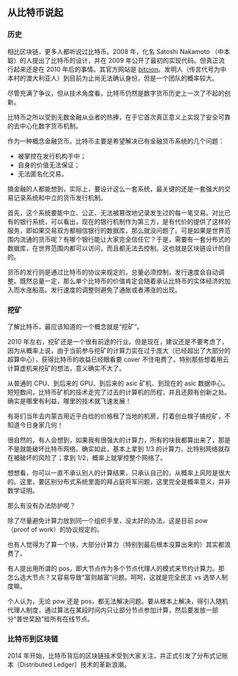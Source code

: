 ## 从比特币说起

### 历史
相比区块链，更多人都听说过比特币。2008 年，化名 Satoshi Nakamoto （中本聪）的人提出了比特币的设计，并在 2009 年公开了最初的实现代码。但真正流行起来还是在 2010 年后的事情。其官方网站是 [bitcion](http://bitcoin.org)。发明人（传言代号为中本村的澳大利亚人）到目前为止尚无法确认身份，但是一个团队的概率较大。

尽管充满了争议，但从技术角度看，比特币仍然是数字货币历史上一次了不起的创新。

比特币之所以受到无数金融从业者的热捧，在于它首次真正意义上实现了安全可靠的去中心化数字货币机制。

作为一种概念金融货币。比特币主要是希望解决已有金融货币系统的几个问题：

* 被掌控在发行机构手中；
* 自身的价值无法保证；
* 无法匿名化交易。

搞金融的人都能想到，实际上，要设计这么一套系统，最关键的还是一套强大的交易记录系统和中立的货币发行机制。

首先，这个系统要能中立、公正、无法被篡改地记录发生过的每一笔交易。对比已有的银行系统，可以看出，现在的银行机制作为第三方，是有代价的提供了这样的服务，即如果交易双方都相信银行的数据库，那么就没问题了。可是如果是世界范围内流通的货币呢？有哪个银行能让大家完全信任它？于是，需要有一套分布式的数据库，在世界范围内都可以访问，而且都无法去控制。这也就是区块链设计的目的。

货币的发行则是通过比特币的协议来规定的，总量必须控制，发行速度会自动调整。既然总量一定，那么单个比特币的价值肯定会随着承认比特币的实体经济的加入而水涨船高。发行速度的调整则避免了通胀或者滞涨的出现。

### 挖矿
了解比特币，最应该知道的一个概念就是“挖矿”。

2010 年左右，挖矿还是一个很有前途的行业。但是现在，建议还是不要考虑了，因为从概率上说，由于当前参与挖矿的计算力实在过于庞大（已经超出了大部分的超算中心），获得比特币的收益已经眼看要 cover 不住电费了。特别那些想着用云计算虚机来挖矿的想法，意义确实不大了。

从普通的 CPU、到后来的 GPU、到后来的 asic 矿机、到现在的 asic 数据中心。短短数间，比特币矿机的技术走完了过去的计算机的历程，并且还颇有创新之处。确实是哪里有利益，哪里的技术就飞速发展！

有哥们当年去内蒙古用近乎白给的价格租了当地的机房，打着创业幌子搞挖矿，不知道今日身家几何！

很自然的，有人会想到，如果我有很强大的计算力，所有的块我都算出来了，那是不是就能破坏比特币网络。确实如此，基本上拿到 1/3 的计算力，比特别网络就存在被破坏的风险了；拿到 1/2，概率上就掌控整个网络了。

想想看，你可以一直不承认别人的计算结果，只承认自己的，从概率上风险是很大的。这里，要区别分布式系统里面的拜占庭将军问题，这里完全是概率意义，并非数学证明。

那么有没有办法防护呢？

除了尽量避免计算力放到同一个组织手里，没太好的办法，这是目前 pow （proof of work）的协议规定的。

也有人觉得为了算一个块，大部分计算力（特别到最后根本没算出来的）其实都浪费了。

有人提出用所谓的 pos，即大节点作为多个节点代理人的模式来节约计算力。那怎么选大节点？又容易导致“富则越富”问题。呵呵，这就是完全民主 vs 选举人制度嘛。

个人认为，无论 pow 还是 pos，都无法解决问题。要从根本上解决，得引入随机代理人制度，通过算法在某段时间内只让部分节点参加计算，然后要发放一部分“普世奖励”给所有在线节点。

### 比特币到区块链

2014 年开始，比特币背后的区块链技术受到大家关注，并正式引发了分布式记账本（Distributed Ledger）技术的革新浪潮。


